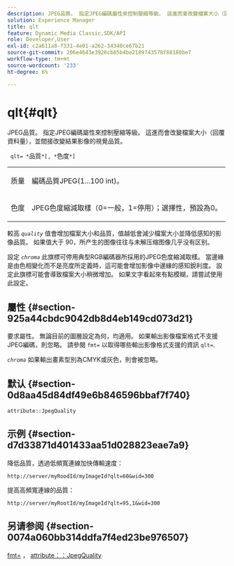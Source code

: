 ```yaml
---
description: JPEG品質。 指定JPEG編碼屬性來控制壓縮等級。 這進而會改變檔案大小（回覆資料量），並間接改變結果影像的視覺品質。
solution: Experience Manager
title: qlt
feature: Dynamic Media Classic,SDK/API
role: Developer,User
exl-id: c2a611a8-f331-4e01-a262-34340ce67b21
source-git-commit: 206e4643e3926cb85b4be2189743578f88180be7
workflow-type: tm+mt
source-wordcount: '233'
ht-degree: 6%

---
```


# qlt{#qlt}

JPEG品質。 指定JPEG編碼屬性來控制壓縮等級。 這進而會改變檔案大小（回覆資料量），並間接改變結果影像的視覺品質。

` qlt= *`品質`*[, *`色度`*]`

<table id="simpletable_FB8090D4BEBF42FD83A64A7AAB6D7F92"> 
 <tr class="strow"> 
  <td class="stentry"> <p> <span class="varname"> 质量 </span> </p> </td> 
  <td class="stentry"> <p>編碼品質JPEG(1...100 int)。 </p> </td> 
 </tr> 
 <tr class="strow"> 
  <td class="stentry"> <p> <span class="varname"> 色度 </span> </p> </td> 
  <td class="stentry"> <p>JPEG色度縮減取樣（0=一般，1=停用）；選擇性，預設為0。 </p> </td> 
 </tr> 
</table>

較高 *`quality`* 值會增加檔案大小和品質，值越低會減少檔案大小並降低感知的影像品質。 如果值大于 90，所产生的图像往往与未解压缩图像几乎没有区别。

設定 *`chroma`* 此旗標可停用典型RGB編碼器所採用的JPEG色度縮減取樣。 當邊緣是由色相變化而不是亮度所定義時，這可能會增加影像中邊緣的感知銳利度。 設定此旗標可能會導致檔案大小稍微增加。 如果文字看起來有點模糊，請嘗試使用此設定。

## 屬性 {#section-925a44cbdc9042db8d4eb149cd073d21}

要求屬性。 無論目前的圖層設定為何，均適用。 如果輸出影像檔案格式不支援JPEG編碼，則忽略。 請參閱 `fmt=` 以取得哪些輸出影像格式支援的資訊 `qlt=`.

*`chroma`* 如果輸出畫素型別為CMYK或灰色，則會被忽略。

## 默认 {#section-0d8aa45d84df49e6b846596bbaf7f740}

`attribute::JpegQuality`

## 示例 {#section-d7d33871d401433aa51d028823eae7a9}

降低品質，透過低頻寬連線加快傳輸速度：

`http://server/myRoodId/myImageId?qlt=60&wid=300`

提高高頻寬連線的品質：

`http://server/myRootId/myImageId?qlt=95,1&wid=300`

## 另请参阅 {#section-0074a060bb314ddfa7f4ed23be976507}

[fmt=](../../../../../is-api/http-ref/image-serving-api-ref/c-http-protocol-reference/c-command-reference/r-is-http-fmt.md#reference-cdf10043423b45ba9fe15157fb3ae37a) ， [attribute：：JpegQuality](../../../../../is-api/image-catalog/image-serving-api-ref/c-image-catalog-reference/c-attributes-reference/r-jpegquality.md#reference-4a879e7c46024c8a898a9fd226f9eb09)
